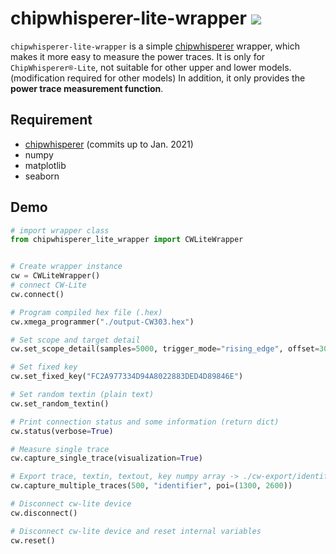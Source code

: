 # chipwhisperer-lite-wrapper <img src="https://img.shields.io/badge/Code%20line-0.4k-f39fff"></img>
`chipwhisperer-lite-wrapper` is a simple [chipwhisperer](https://github.com/newaetech/chipwhisperer) wrapper, 
which makes it more easy to measure the power traces.
It is only for `ChipWhisperer®-Lite`, not suitable for other upper and lower models.
(modification required for other models) 
In addition, it only provides the **power trace measurement function**.

## Requirement
* [chipwhisperer](https://github.com/newaetech/chipwhisperer) (commits up to Jan. 2021)
* numpy
* matplotlib
* seaborn

## Demo
```python
# import wrapper class
from chipwhisperer_lite_wrapper import CWLiteWrapper


# Create wrapper instance
cw = CWLiteWrapper()
# connect CW-Lite
cw.connect()

# Program compiled hex file (.hex)
cw.xmega_programmer("./output-CW303.hex")

# Set scope and target detail
cw.set_scope_detail(samples=5000, trigger_mode="rising_edge", offset=300, scale="clkgen_x4")

# Set fixed key
cw.set_fixed_key("FC2A977334D94A8022883DED4D89846E")

# Set random textin (plain text)
cw.set_random_textin()

# Print connection status and some information (return dict)
cw.status(verbose=True)

# Measure single trace
cw.capture_single_trace(visualization=True)

# Export trace, textin, textout, key numpy array -> ./cw-export/identifier-DATE-trace.npy, ...
cw.capture_multiple_traces(500, "identifier", poi=(1300, 2600))

# Disconnect cw-lite device
cw.disconnect()

# Disconnect cw-lite device and reset internal variables
cw.reset()
```
